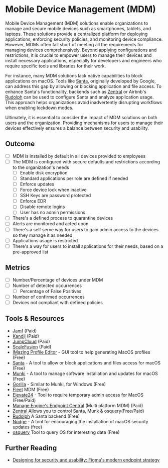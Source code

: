 # Mobile Device Management (MDM)

Mobile Device Management (MDM) solutions enable organizations to manage and secure mobile devices such as smartphones, tablets, and laptops. These solutions provide a centralized platform for deploying applications, enforcing security policies, and monitoring device compliance. However, MDMs often fall short of meeting all the requirements for managing devices comprehensively. Beyond applying configurations and restrictions, it is crucial to empower users to manage their devices and install necessary applications, especially for developers and engineers who require specific tools and libraries for their work.

For instance, many MDM solutions lack native capabilities to block applications on macOS. Tools like [Santa](https://github.com/northpolesec/santa), originally developed by Google, can address this gap by allowing or blocking application and file access. To enhance Santa's functionality, backends such as [Zentral](https://github.com/zentralopensource/zentral) or Airbnb's [Rudolph](https://github.com/airbnb/rudolph) can be used to configure Santa and analyze application usage. This approach helps organizations avoid inadvertently disrupting workflows when enabling lockdown modes.

Ultimately, it is essential to consider the impact of MDM solutions on both users and the organization. Providing mechanisms for users to manage their devices effectively ensures a balance between security and usability.

## Outcome

- [ ] MDM is installed by default in all devices provided to employees
- [ ] The MDM is configured with secure defaults and restrictions according to the organization's needs
  - [ ] Enable disk encryption
  - [ ] Standard applications per role are defined if needed
  - [ ] Enforce updates
  - [ ] Force device lock when inactive
  - [ ] SSH Keys are password protected
  - [ ] Enforce EDR
  - [ ] Disable remote logins
  - [ ] User has no admin permissions
- [ ] There's a defined process to quarantine devices
- [ ] Alerts are monitored and acted upon
- [ ] There's a self serve way for users to gain admin access to the devices so they manage it as needed
- [ ] Applications usage is restricted
- [ ] There's a way for users to install applications for their needs, based on a pre-approved list

## Metrics

- [ ] Number/Percentage of devices under MDM
- [ ] Number of detected occurrences
  - [ ] Percentage of False Positives
- [ ] Number of confirmed occurrences
- [ ] Devices not compliant with defined policies

## Tools & Resources

- [Jamf](https://www.jamf.com/) (Paid)
- [Kandji](https://www.kandji.io/) (Paid)
- [JumpCloud](https://jumpcloud.com/) (Paid)
- [ScaleFusion](https://scalefusion.com/mobile-device-management) (Paid)
- [IMazing Profile Editor](https://imazing.com/profile-editor) - GUI tool to help generating MacOS profiles (Free)
- [Santa](https://github.com/northpolesec/santa) - A tool to allow or block applications and files access for macOS (Free)
- [Munki](https://www.munki.org/munki/) - A tool to manage software installation and updates for macOS (Free)
- [Gorilla](https://github.com/1dustindavis/gorilla) - Similar to Munki, for Windows (Free)
- [Fleet](https://github.com/fleetdm/fleet) MDM (Free)
- [Elevate24](https://github.com/Jigsaw24/Elevate24) - Tool to require temporary admin access for MacOS (Free/Paid)
- [Manage Engine's Endpoint Central](https://www.manageengine.com/products/desktop-central/) (Multi platform MDM) (Paid)
- [Zentral](https://github.com/zentralopensource/zentral) Allows you to control Santa, Munk & osquery(Free/Paid)
- [Rudolph](https://github.com/airbnb/rudolph) A Santa backend (Free)
- [Nudge](https://github.com/macadmins/nudge) - A tool for encouraging the installation of macOS security updates (free)
- [osquery](https://www.osquery.io/) Tool to query OS for interesting data (Free)

## Further Reading

- [Designing for security and usability: Figma's modern endpoint strategy](https://www.figma.com/blog/figmas-modern-endpoint-strategy)
